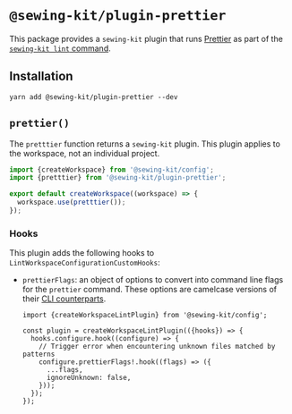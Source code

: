 # `@sewing-kit/plugin-prettier`

This package provides a `sewing-kit` plugin that runs [Prettier](https://prettier.io) as part of the [`sewing-kit lint` command](TODO).

## Installation

```
yarn add @sewing-kit/plugin-prettier --dev
```

## `prettier()`

The `pretttier` function returns a `sewing-kit` plugin. This plugin applies to the workspace, not an individual project.

```ts
import {createWorkspace} from '@sewing-kit/config';
import {pretttier} from '@sewing-kit/plugin-prettier';

export default createWorkspace((workspace) => {
  workspace.use(pretttier());
});
```

### Hooks

This plugin adds the following hooks to `LintWorkspaceConfigurationCustomHooks`:

- `prettierFlags`: an object of options to convert into command line flags for the `prettier` command. These options are camelcase versions of their [CLI counterparts](https://prettier.io/docs/en/cli.html).

  ```tsx
  import {createWorkspaceLintPlugin} from '@sewing-kit/config';

  const plugin = createWorkspaceLintPlugin(({hooks}) => {
    hooks.configure.hook((configure) => {
      // Trigger error when encountering unknown files matched by patterns
      configure.prettierFlags!.hook((flags) => ({
        ...flags,
        ignoreUnknown: false,
      }));
    });
  });
  ```
